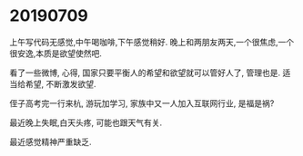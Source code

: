 # 20190709

上午写代码无感觉,中午喝咖啡,下午感觉稍好.
晚上和两朋友两天,一个很焦虑,一个很安逸,本质是欲望使然吧.

看了一些微博, 心得, 国家只要平衡人的希望和欲望就可以管好人了, 管理也是. 适当给希望, 不断激发欲望.

侄子高考完一行来杭, 游玩加学习, 家族中又一人加入互联网行业, 是福是祸?

最近晚上失眠,白天头疼, 可能也跟天气有关.

最近感觉精神严重缺乏.


